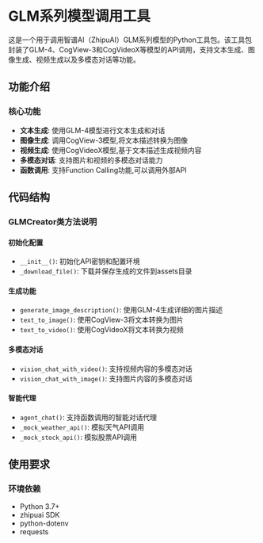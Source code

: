 # GLM系列模型调用工具

这是一个用于调用智谱AI（ZhipuAI）GLM系列模型的Python工具包。该工具包封装了GLM-4、CogView-3和CogVideoX等模型的API调用，支持文本生成、图像生成、视频生成以及多模态对话等功能。

## 功能介绍

### 核心功能
- **文本生成**: 使用GLM-4模型进行文本生成和对话
- **图像生成**: 调用CogView-3模型,将文本描述转换为图像
- **视频生成**: 使用CogVideoX模型,基于文本描述生成视频内容
- **多模态对话**: 支持图片和视频的多模态对话能力
- **函数调用**: 支持Function Calling功能,可以调用外部API

## 代码结构

### GLMCreator类方法说明

#### 初始化配置
- `__init__()`: 初始化API密钥和配置环境
- `_download_file()`: 下载并保存生成的文件到assets目录

#### 生成功能
- `generate_image_description()`: 使用GLM-4生成详细的图片描述
- `text_to_image()`: 使用CogView-3将文本转换为图片
- `text_to_video()`: 使用CogVideoX将文本转换为视频

#### 多模态对话
- `vision_chat_with_video()`: 支持视频内容的多模态对话
- `vision_chat_with_image()`: 支持图片内容的多模态对话

#### 智能代理
- `agent_chat()`: 支持函数调用的智能对话代理
- `_mock_weather_api()`: 模拟天气API调用
- `_mock_stock_api()`: 模拟股票API调用

## 使用要求

### 环境依赖
- Python 3.7+
- zhipuai SDK
- python-dotenv
- requests

